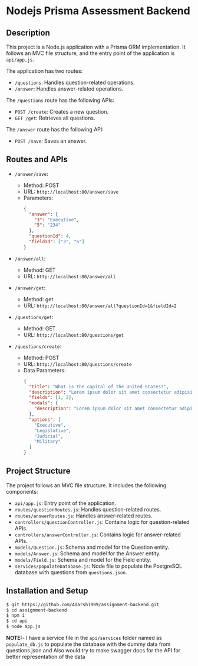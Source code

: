 # Nodejs Prisma Assessment Backend


## Description

This project is a Node.js application with a Prisma ORM implementation. It follows an MVC file structure, and the entry point of the application is `api/app.js`.

The application has two routes:

- `/questions`: Handles question-related operations.
- `/answer`: Handles answer-related operations.

The `/questions` route has the following APIs:

- `POST /create`: Creates a new question.
- `GET /get`: Retrieves all questions.

The `/answer` route has the following API:

- `POST /save`: Saves an answer.

## Routes and APIs

- `/answer/save`:
  - Method: POST
  - URL: `http://localhost:80/answer/save`
  - Parameters:
    ```json
    {
      "answer": {
        "3": "Executive",
        "5": "234"
      },
      "questionId": 4,
      "fieldId": ["3", "5"]
    }
    ```
    
- `/answer/all`:
  - Method: GET
  - URL: `http://localhost:80/answer/all`

- `/answer/get`:
  - Method: get
  - URL: `http://localhost:80/answer/all?questionId=1&fieldId=2`
  
- `/questions/get`:
  - Method: GET
  - URL: `http://localhost:80/questions/get`

- `/questions/create`:
  - Method: POST
  - URL: `http://localhost:80/questions/create`
  - Data Parameters:
    ```json
    {
      "title": "What is the capital of the United States?",
      "description": "Lorem ipsum dolor sit amet consectetur adipisicing elit. Nesciunt sint ex odio et consectetur ullam placeat ea in alias corporis quam, facilis fugiat ipsum, adipisci veritatis, quas natus ipsam nam repellat aliquid expedita. Accusamus non provident perspiciatis nostrum!",
      "fields": [1, 2],
      "modals": {
        "description": "Lorem ipsum dolor sit amet consectetur adipisicing elit. Nesciunt sint ex odio et consectetur ullam placeat ea in alias corporis quam, facilis fugiat ipsum, adipisci veritatis, quas natus ipsam nam repellat aliquid expedita. Accusamus non provident perspiciatis nostrum!"
      },
      "options": [
        "Executive",
        "Legislative",
        "Judicial",
        "Military"
      ]
    }
    ```

## Project Structure

The project follows an MVC file structure. It includes the following components:

- `api/app.js`: Entry point of the application.
- `routes/questionRoutes.js`: Handles question-related routes.
- `routes/answerRoutes.js`: Handles answer-related routes.
- `controllers/questionController.js`: Contains logic for question-related APIs.
- `controllers/answerController.js`: Contains logic for answer-related APIs.
- `models/Question.js`: Schema and model for the Question entity.
- `models/Answer.js`: Schema and model for the Answer entity.
- `models/Field.js`: Schema and model for the Field entity.
- `services/populateDatabase.js`: Node file to populate the PostgreSQL database with questions from `questions.json`.

## Installation and Setup

```bash
$ git https://github.com/Adarsh1999/assignment-backend.git
$ cd assignment-backend
$ npm i
$ cd api
$ node app.js
```

**NOTE:**- I have a service file in the `api/services` folder named as `populate_db.js` to populate the database with the dummy data from questions.json and Also would try to make swagger docs for the API for better representation of the data

